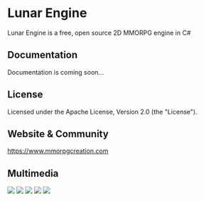 Lunar Engine
============

Lunar Engine is a free, open source 2D MMORPG engine in C#


Documentation
-------------

Documentation is coming soon...


License
-------

Licensed under the Apache License, Version 2.0 (the "License").

Website & Community
-------
https://www.mmorpgcreation.com

Multimedia
-------
![](https://i.imgur.com/9K62FUP.png)
![](https://i.imgur.com/xDiIT1Y.png)
![](https://i.imgur.com/7rXeYcc.png)
![](https://i.imgur.com/PMhsVF5.png)
![](https://i.imgur.com/UIFJNjJ.png)
